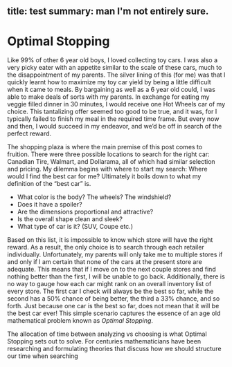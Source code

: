 title: test
summary: man I'm not entirely sure.
---
# Optimal Stopping

Like 99% of other 6 year old boys, I loved collecting toy cars. I was also a very picky eater with an appetite similar to the scale of these cars, much to the disappointment of my parents. The silver lining of this (for me) was that I quickly learnt how to maximize my toy car yield by being a little difficult when it came to meals. By bargaining as well as a 6 year old could, I was able to make deals of sorts with my parents. In exchange for eating my veggie filled dinner in 30 minutes, I would receive one Hot Wheels car of my choice. This tantalizing offer seemed too good to be true, and it was, for I typically failed to finish my meal in the required time frame. But every now and then, I would succeed in my endeavor, and we’d be off in search of the perfect reward.

The shopping plaza is where the main premise of this post comes to fruition. There were three possible locations to search for the right car: Canadian Tire, Walmart, and Dollarama, all of which had similar selection and pricing. My dilemma begins with where to start my search: Where would I find the best car for me? Ultimately it boils down to what my definition of the “best car” is.

- What color is the body? The wheels? The windshield?
- Does it have a spoiler?
- Are the dimensions proportional and attractive?
- Is the overall shape clean and sleek?
- What type of car is it? (SUV, Coupe etc.)

Based on this list, it is impossible to know which store will have the right reward. As a result, the only choice is to search through each retailer individually. Unfortunately, my parents will only take me to multiple stores if and only if I am certain that none of the cars at the present store are adequate. This means that if I move on to the next couple stores and find nothing better than the first, I will be unable to go back. Additionally, there is no way to gauge how each car might rank on an overall inventory list of every store. The first car I check will always be the best so far, while the second has a 50% chance of being better, the third a 33% chance, and so forth. Just because one car is the best so far, does not mean that it will be the best car ever! This simple scenario captures the essence of an age old mathematical problem known as *Optimal Stopping*.

The allocation of time between analyzing vs choosing is what Optimal Stopping sets out to solve. For centuries mathematicians have been researching and formulating theories that discuss how we should structure our time when searching